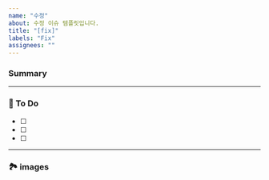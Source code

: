 ```yaml
---
name: "수정"
about: 수정 이슈 템플릿입니다.
title: "[fix]"
labels: "Fix"
assignees: ""
---
```


### Summary

<!-- A brief description of the issue. -->

---

### 📝 To Do

<!-- Write what you need to do -->

- [ ]
- [ ]
- [ ]

---

### 🏞️ images

<!-- Capture related images -->